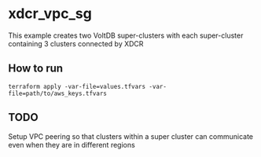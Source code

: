 # xdcr_vpc_sg
This example creates two VoltDB super-clusters with each super-cluster containing 3 clusters connected by XDCR

## How to run
`terraform apply -var-file=values.tfvars -var-file=path/to/aws_keys.tfvars`

## TODO
Setup VPC peering so that clusters within a super cluster can communicate even when they are in different regions

